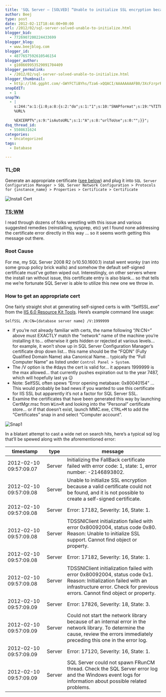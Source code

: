 ```yaml
---
title: 'SQL Server – [SOLVED] “Unable to initialize SSL encryption because a valid certificate could not be found, and it is not possible to create a self-signed certificate."'
author: Beej
type: post
date: 2012-02-11T18:44:00+00:00
url: /2012/02/sql-server-solved-unable-to-initialize.html
blogger_bid:
  - 7726907200224433699
blogger_blog:
  - www.beejblog.com
blogger_id:
  - 4877657592610546154
blogger_author:
  - g108669953529091704409
blogger_permalink:
  - /2012/02/sql-server-solved-unable-to-initialize.html
blogger_thumbnail:
  - http://lh6.ggpht.com/-GWYFCTiBYhs/Tza6-xQQACI/AAAAAAAAFB0/3XcFzrprRBg/Snap3%25255B6%25255D.png?imgmax=800
snapEdIT:
  - 1
snapTW:
  - |
    s:244:"a:1:{i:0;a:8:{s:2:"do";s:1:"1";s:10:"SNAPformat";s:19:"%TITLE% - %EXCERPT%";s:8:"attchImg";s:1:"1";s:9:"isAutoImg";s:1:"A";s:8:"imgToUse";s:0:"";s:9:"msgFormat";s:27:"%TITLE%
    %URL%
    
    %EXCERPT%";s:9:"isAutoURL";s:1:"A";s:8:"urlToUse";s:0:"";}}";
dsq_thread_id:
  - 5508631624
categories:
  - Uncategorized
tags:
  - Database

---
```

### TL;DR

Generate an appropriate certificate ([see below][1]) and plug it into `SQL Server Configuration Manager > SQL Server Network Configuration > Protocols for {instance_name} > Properties > Certificate > Certificate`

![Install Cert][2]

### [TS;WM][3]

I read through dozens of folks wrestling with this issue and various suggested remedies (reinstalling, sysprep, etc) yet I found none addressing the certificate error directly in this way … so it seems worth getting this message out there.

### Root Cause

For me, my SQL Server 2008 R2 (v10.50.1600.1) install went wonky (ran into some group policy brick walls) and somehow the default self-signed certificate must&#8217;ve gotten wiped out. Interestingly, on other servers where the install ran without issue, this certificate entry is also blank… so that tells me we’re fortunate SQL Server is able to utilize this new one we throw in.   
<a name="cert"><i class="fa fa-anchor"></i></a>

### How to get an appropriate cert

One fairly straight shot at generating self-signed certs is with &#8220;SelfSSL.exe&#8221; from the [IIS 6.0 Resource Kit Tools][4]. Here&#8217;s example command line usage:

    SelfSSL /N:CN={database server name} /V:1999999
    

  * If you&#8217;re not already familiar with certs, the name following &#8220;/N:CN=&#8221; above <span class="hl">must EXACTLY match the &#8220;network&#8221; name of the machine you&#8217;re installing it to</span>&#8230; otherwise it gets hidden or rejected at various levels&#8230; for example, it won’t show up in SQL Server Configuration Manager’s certificate drop down list… this name should be the “FQDN” (Fully Qualified Domain Name) aka Canonical Name&#8230; typically the “Full Computer Name” as listed under `Control Panel > System`.
  * The /V option is the #days the cert is valid for&#8230; it appears 1999999 is the max allowed… that currently pushes expiration out to the year 7487, which will hopefully last ya 😉
  * Note: SelfSSL often spews “Error opening metabase: 0x80040154” … This would probably be bad news if you wanted to use this certificate for IIS SSL but apparently it’s not a factor for SQL Server SSL.
  * Examine the certificates that have been generated this way by launching CertMgr.msc from <kbd>Win+R</kbd> and looking into the “Personal” certificate store&#8230; or if that doesn&#8217;t exist, launch MMC.exe, <kbd>CTRL+M</kbd> to add the &#8220;Certificates&#8221; snap in and select “Computer account”.

![Snap1][5]

In a blatant attempt to cast a wide net on search hits, here’s a typical sql log that’ll be spewed along with the aforementioned error:

| timestamp              | type   | message                                                                                                                                                                                           |
| ---------------------- | ------ | ------------------------------------------------------------------------------------------------------------------------------------------------------------------------------------------------- |
| 2012-02-10 09:57:09.07 | Server | Initializing the FallBack certificate failed with error code: 1, state: 1, error number: -2146893802.                                                                                             |
| 2012-02-10 09:57:09.08 | Server | Unable to initialize SSL encryption because a valid certificate could not be found, and it is not possible to create a self-signed certificate.                                                   |
| 2012-02-10 09:57:09.08 | Server | Error: 17182, Severity: 16, State: 1.                                                                                                                                                             |
| 2012-02-10 09:57:09.08 | Server | TDSSNIClient initialization failed with error 0x80092004, status code 0x80. Reason: Unable to initialize SSL support. Cannot find object or property.                                             |
| 2012-02-10 09:57:09.08 | Server | Error: 17182, Severity: 16, State: 1.                                                                                                                                                             |
| 2012-02-10 09:57:09.08 | Server | TDSSNIClient initialization failed with error 0x80092004, status code 0x1. Reason: Initialization failed with an infrastructure error. Check for previous errors. Cannot find object or property. |
| 2012-02-10 09:57:09.09 | Server | Error: 17826, Severity: 18, State: 3.                                                                                                                                                             |
| 2012-02-10 09:57:09.09 | Server | Could not start the network library because of an internal error in the network library. To determine the cause, review the errors immediately preceding this one in the error log.               |
| 2012-02-10 09:57:09.09 | Server | Error: 17120, Severity: 16, State: 1.                                                                                                                                                             |
| 2012-02-10 09:57:09.09 | Server | SQL Server could not spawn FRunCM thread. Check the SQL Server error log and the Windows event logs for information about possible related problems.                                              |

 [1]: #cert
 [2]: //lh6.ggpht.com/-GWYFCTiBYhs/Tza6-xQQACI/AAAAAAAAFB0/3XcFzrprRBg/Snap3%25255B6%25255D.png?imgmax=800 "Snap3"
 [3]: https://twitter.com/thinkglobally/status/783435120145346560
 [4]: http://www.microsoft.com/download/en/confirmation.aspx?id=17275
 [5]: //lh4.ggpht.com/-o7bEJ_P9Hlk/Tza6_lHroPI/AAAAAAAAFCM/kZbUN1QgPbQ/Snap1%25255B13%25255D.png?imgmax=800 "Snap1"